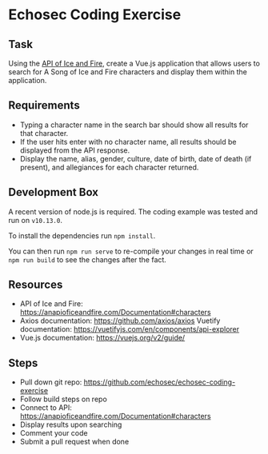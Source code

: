 # Echosec Coding Exercise

## Task

Using the [API of Ice and Fire](https://anapioficeandfire.com/Documentation), create a Vue.js application that allows users to search for A Song of Ice and Fire characters and display them within the application.

## Requirements

- Typing a character name in the search bar should show all results for that character.
- If the user hits enter with no character name, all results should be displayed from the API response.
- Display the name, alias, gender, culture, date of birth, date of death (if present), and allegiances for each character returned.

## Development Box

A recent version of node.js is required. The coding example was tested and run on `v10.13.0`.

To install the dependencies run `npm install`.

You can then run `npm run serve` to re-compile your changes in real time or `npm run build` to see the changes after the fact.

## Resources

- API of Ice and Fire: https://anapioficeandfire.com/Documentation#characters
- Axios documentation: https://github.com/axios/axios
Vuetify documentation: https://vuetifyjs.com/en/components/api-explorer
- Vue.js documentation: https://vuejs.org/v2/guide/


## Steps

- Pull down git repo: https://github.com/echosec/echosec-coding-exercise
- Follow build steps on repo
- Connect to API: https://anapioficeandfire.com/Documentation#characters
- Display results upon searching
- Comment your code
- Submit a pull request when done